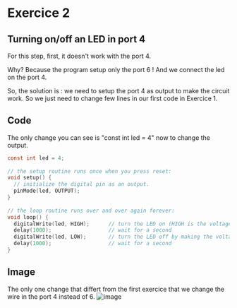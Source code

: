 # Exercice 2

## Turning on/off an LED in port 4

For this step, first, it doesn't work with the port 4.

Why? Because the program setup only the port 6 ! And we connect the led on the port 4.

So, the solution is : we need to setup the port 4 as output to make the circuit work. So we just need to change few lines in our first code in Exercice 1.

## Code

The only change you can see is "const int led = 4" now to change the output.

```C
const int led = 4;
 
// the setup routine runs once when you press reset:
void setup() {                
  // initialize the digital pin as an output.
  pinMode(led, OUTPUT);     
}
 
// the loop routine runs over and over again forever:
void loop() {
  digitalWrite(led, HIGH);      // turn the LED on (HIGH is the voltage level)
  delay(1000);                  // wait for a second
  digitalWrite(led, LOW);       // turn the LED off by making the voltage LOW
  delay(1000);                  // wait for a second
}
```

## Image
The only one change that differt from the first exercice that we change the wire in the port 4 instead of 6.
![image](https://github.com/Gaffeur/IoT_TP1/blob/main/LabOne/Exercise/2/Exercice%202.jpg)
